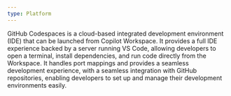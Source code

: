 ```yaml
---
type: Platform
---
```


GitHub Codespaces is a cloud-based integrated development environment (IDE) that can be launched from Copilot Workspace. It provides a full IDE experience backed by a server running VS Code, allowing developers to open a terminal, install dependencies, and run code directly from the Workspace. It handles port mappings and provides a seamless development experience, with a seamless integration with GitHub repositories, enabling developers to set up and manage their development environments easily.
